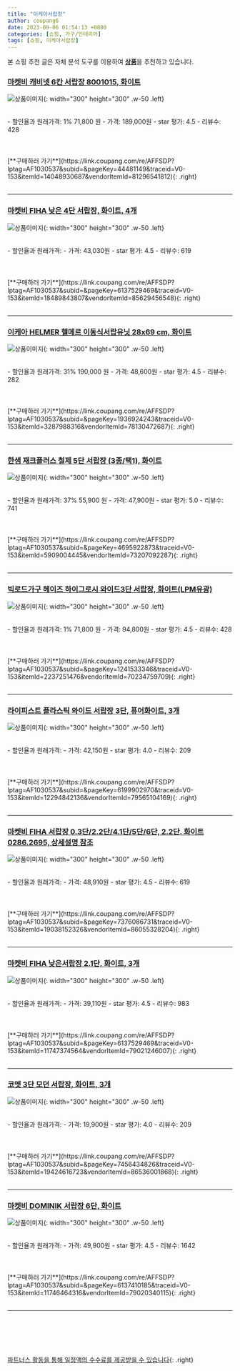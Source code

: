 ```yaml
---
title: "이케아서랍장"
author: coupang6
date: 2023-09-06 01:54:13 +0800
categories: [쇼핑, 가구/인테리어]
tags: [쇼핑, 이케아서랍장]
---
```


본 쇼핑 추천 글은 자체 분석 도구를 이용하여 [**상품**](https://link.coupang.com/a/bao1ui)을 추천하고 있습니다.

### [마켓비 캐비넷 6칸 서랍장 8001015, 화이트](https://link.coupang.com/re/AFFSDP?lptag=AF1030537&subid=&pageKey=44481149&traceid=V0-153&itemId=14048930687&vendorItemId=81296541812)

![상품이미지](https://thumbnail9.coupangcdn.com/thumbnails/remote/230x230ex/image/vendor_inventory/4dd4/a996fa4dc1b4f9d8bd06f9e8e4ca2f8c1554e108d3fb821d01dadec8438e.jpg){: width="300" height="300" .w-50 .left}


<br>
- 할인율과 원래가격: 1%  71,800   원
- 가격: 189,000원
- star 평가: 4.5
- 리뷰수: 428
<br>
<br>
<br>
<br>
[**구매하러 가기**](https://link.coupang.com/re/AFFSDP?lptag=AF1030537&subid=&pageKey=44481149&traceid=V0-153&itemId=14048930687&vendorItemId=81296541812){: .right}
<br>
<br>

---

### [마켓비 FIHA 낮은 4단 서랍장, 화이트, 4개](https://link.coupang.com/re/AFFSDP?lptag=AF1030537&subid=&pageKey=6137529469&traceid=V0-153&itemId=18489843807&vendorItemId=85629456548)

![상품이미지](https://thumbnail7.coupangcdn.com/thumbnails/remote/230x230ex/image/rs_quotation_api/4bu0qeic/b6ffa86e78064969924c1f03316160a5.jpg){: width="300" height="300" .w-50 .left}


<br>
- 할인율과 원래가격: 
- 가격: 43,030원
- star 평가: 4.5
- 리뷰수: 619
<br>
<br>
<br>
<br>
[**구매하러 가기**](https://link.coupang.com/re/AFFSDP?lptag=AF1030537&subid=&pageKey=6137529469&traceid=V0-153&itemId=18489843807&vendorItemId=85629456548){: .right}
<br>
<br>

---

### [이케아 HELMER 헬메르 이동식서랍유닛 28x69 cm, 화이트](https://link.coupang.com/re/AFFSDP?lptag=AF1030537&subid=&pageKey=1936924243&traceid=V0-153&itemId=3287988316&vendorItemId=78130472687)

![상품이미지](https://thumbnail6.coupangcdn.com/thumbnails/remote/230x230ex/image/vendor_inventory/ec0f/f527adef75dcf2da7a756590dbf97e9a8d1feb55a82e2de953f57b488a29.jpg){: width="300" height="300" .w-50 .left}


<br>
- 할인율과 원래가격: 31%  190,000   원
- 가격: 48,600원
- star 평가: 4.5
- 리뷰수: 282
<br>
<br>
<br>
<br>
[**구매하러 가기**](https://link.coupang.com/re/AFFSDP?lptag=AF1030537&subid=&pageKey=1936924243&traceid=V0-153&itemId=3287988316&vendorItemId=78130472687){: .right}
<br>
<br>

---

### [한샘 재크플러스 철제 5단 서랍장 (3종/택1), 화이트](https://link.coupang.com/re/AFFSDP?lptag=AF1030537&subid=&pageKey=4695922873&traceid=V0-153&itemId=5909004445&vendorItemId=73207092287)

![상품이미지](https://thumbnail9.coupangcdn.com/thumbnails/remote/230x230ex/image/vendor_inventory/77f8/3419e1003974266bd704b71bc21144ff0eccd21d2461aed00133caeec2a9.jpg){: width="300" height="300" .w-50 .left}


<br>
- 할인율과 원래가격: 37%  55,900   원
- 가격: 47,900원
- star 평가: 5.0
- 리뷰수: 741
<br>
<br>
<br>
<br>
[**구매하러 가기**](https://link.coupang.com/re/AFFSDP?lptag=AF1030537&subid=&pageKey=4695922873&traceid=V0-153&itemId=5909004445&vendorItemId=73207092287){: .right}
<br>
<br>

---

### [빅로드가구 헤이즈 하이그로시 와이드3단 서랍장, 화이트(LPM유광)](https://link.coupang.com/re/AFFSDP?lptag=AF1030537&subid=&pageKey=1241533346&traceid=V0-153&itemId=2237251476&vendorItemId=70234759709)

![상품이미지](https://thumbnail7.coupangcdn.com/thumbnails/remote/230x230ex/image/vendor_inventory/fdb7/28b83da6f7cb45c1909e51e8be92485a2b4571ef0087b3fbd8a9d2e02d53.jpg){: width="300" height="300" .w-50 .left}


<br>
- 할인율과 원래가격: 1%  71,800   원
- 가격: 94,800원
- star 평가: 4.5
- 리뷰수: 428
<br>
<br>
<br>
<br>
[**구매하러 가기**](https://link.coupang.com/re/AFFSDP?lptag=AF1030537&subid=&pageKey=1241533346&traceid=V0-153&itemId=2237251476&vendorItemId=70234759709){: .right}
<br>
<br>

---

### [라이피스트 플라스틱 와이드 서랍장 3단, 퓨어화이트, 3개](https://link.coupang.com/re/AFFSDP?lptag=AF1030537&subid=&pageKey=6199902970&traceid=V0-153&itemId=12294842136&vendorItemId=79565104169)

![상품이미지](https://thumbnail10.coupangcdn.com/thumbnails/remote/230x230ex/image/rs_quotation_api/uyp6giak/91d49c80c47c4d36969484178dd7f84a.jpg){: width="300" height="300" .w-50 .left}


<br>
- 할인율과 원래가격: 
- 가격: 42,150원
- star 평가: 4.0
- 리뷰수: 209
<br>
<br>
<br>
<br>
[**구매하러 가기**](https://link.coupang.com/re/AFFSDP?lptag=AF1030537&subid=&pageKey=6199902970&traceid=V0-153&itemId=12294842136&vendorItemId=79565104169){: .right}
<br>
<br>

---

### [마켓비 FIHA 서랍장 0.3단/2.2단/4.1단/5단/6단, 2.2단. 화이트 0286.2695, 상세설명 참조](https://link.coupang.com/re/AFFSDP?lptag=AF1030537&subid=&pageKey=7376086731&traceid=V0-153&itemId=19038152326&vendorItemId=86055328204)

![상품이미지](https://thumbnail9.coupangcdn.com/thumbnails/remote/230x230ex/image/vendor_inventory/e19c/d2681af54c70abb2a3564d61baf54843fe19c7fb714c2c41658d6710715b.jpg){: width="300" height="300" .w-50 .left}


<br>
- 할인율과 원래가격: 
- 가격: 48,910원
- star 평가: 4.5
- 리뷰수: 619
<br>
<br>
<br>
<br>
[**구매하러 가기**](https://link.coupang.com/re/AFFSDP?lptag=AF1030537&subid=&pageKey=7376086731&traceid=V0-153&itemId=19038152326&vendorItemId=86055328204){: .right}
<br>
<br>

---

### [마켓비 FIHA 낮은서랍장 2.1단, 화이트, 3개](https://link.coupang.com/re/AFFSDP?lptag=AF1030537&subid=&pageKey=6137529469&traceid=V0-153&itemId=11747374564&vendorItemId=79021246007)

![상품이미지](https://thumbnail7.coupangcdn.com/thumbnails/remote/230x230ex/image/rs_quotation_api/ws81mt4o/5c43c76b64424617a937cbf0136f6769.jpg){: width="300" height="300" .w-50 .left}


<br>
- 할인율과 원래가격: 
- 가격: 39,110원
- star 평가: 4.5
- 리뷰수: 983
<br>
<br>
<br>
<br>
[**구매하러 가기**](https://link.coupang.com/re/AFFSDP?lptag=AF1030537&subid=&pageKey=6137529469&traceid=V0-153&itemId=11747374564&vendorItemId=79021246007){: .right}
<br>
<br>

---

### [코멧 3단 모던 서랍장, 화이트, 3개](https://link.coupang.com/re/AFFSDP?lptag=AF1030537&subid=&pageKey=7456434826&traceid=V0-153&itemId=19424616723&vendorItemId=86536001868)

![상품이미지](https://thumbnail6.coupangcdn.com/thumbnails/remote/230x230ex/image/retail/images/5891832189840099-58948213-a40e-4708-8e80-8847af4f0dc7.jpg){: width="300" height="300" .w-50 .left}


<br>
- 할인율과 원래가격: 
- 가격: 19,900원
- star 평가: 4.0
- 리뷰수: 209
<br>
<br>
<br>
<br>
[**구매하러 가기**](https://link.coupang.com/re/AFFSDP?lptag=AF1030537&subid=&pageKey=7456434826&traceid=V0-153&itemId=19424616723&vendorItemId=86536001868){: .right}
<br>
<br>

---

### [마켓비 DOMINIK 서랍장 6단, 화이트](https://link.coupang.com/re/AFFSDP?lptag=AF1030537&subid=&pageKey=6137410185&traceid=V0-153&itemId=11746464316&vendorItemId=79020340115)

![상품이미지](https://thumbnail6.coupangcdn.com/thumbnails/remote/230x230ex/image/rs_quotation_api/wejkwndq/73dffc7fc0eb44819034ba1c67f85020.jpg){: width="300" height="300" .w-50 .left}


<br>
- 할인율과 원래가격: 
- 가격: 49,900원
- star 평가: 4.5
- 리뷰수: 1642
<br>
<br>
<br>
<br>
[**구매하러 가기**](https://link.coupang.com/re/AFFSDP?lptag=AF1030537&subid=&pageKey=6137410185&traceid=V0-153&itemId=11746464316&vendorItemId=79020340115){: .right}
<br>
<br>

---
<br><br><br><br><br> [파트너스 활동을 통해 일정액의 수수료를 제공받을 수 있습니다](https://link.coupang.com/a/bao1ui){: .right}